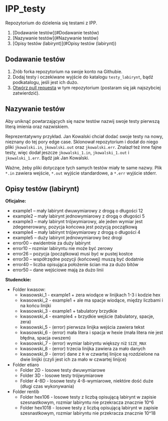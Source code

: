 # IPP_testy

Repozytorium do dzielenia się testami z IPP.

1. [Dodawanie testów](#Dodawanie testów)
2. [Nazywanie testów](#Nazywanie testów)
3. [Opisy testów (labirynt)](#Opisy testów (labirynt))

## Dodawanie testów

1. Zrób forka repozytorium na swoje konto na Githubie.
2. Dodaj testy i oczekiwane wyjście do  katalogu `testy_labirynt`, bądź podkatalogu, jeśli jest ich dużo.
3. [Otwórz pull requesta](https://docs.github.com/en/pull-requests/collaborating-with-pull-requests/proposing-changes-to-your-work-with-pull-requests/creating-a-pull-request-from-a-fork) w tym repozytorium (postaram się jak najszybciej zatwierdzić).

## Nazywanie testów

Aby uniknąć powtarzających się nazw testów nazwij swoje testy pierwszą literą imienia oraz nazwiskiem.

Reprezentatywny przykład. Jan Kowalski chciał dodać swoje testy na nowy, nieznany do tej pory edge case.
Sklonował repozytorium i dodał do niego pliki `jkowalski.in`, `jkowalski.out` oraz `jkowalski.err`.
Znalazł też inne fajne testy, więc dodał jeszcze `jkowalski_1.in`, `jkowalski_1.out` i `jkowalski_1.err`.
Bądź jak Jan Kowalski.

Ważne, żeby pliki dotyczące tych samych testów miały te same nazwy. Plik `*.in` zawiera wejście, `*.out` wyjście
standardowe,  a `*.err` wyjście stderr.

## Opisy testów (labirynt)

**Oficjalne:**

- example1 – mały labirynt dwuwymiarowy z drogą o długości 12
- example2 – mały labirynt jednowymiarowy z drogą o długości 5
- example3 – mały labirynt trójwymiarowy, ale jeden wymiar jest zdegenerowany, pozycja końcowa jest pozycją początkową
- example4 – mały labirynt trójwymiarowy z drogą o długości 4
- example5 – duży labirynt jednowymiarowy bez drogi
- error00 – ewidentnie za duży labirynt
- error10 – rozmiar labiryntu nie może być zerowy
- error26 – pozycja (początkowa) musi być w pustej kostce
- error30 – współrzędne pozycji (końcowej) muszą być dodatnie
- error40 – liczba opisująca położenie ścian ma za dużo bitów
- error50 – dane wejściowe mają za dużo linii

**Studenckie:**

- Folder kwasow:
  - kwasowski_1 - example1 + zera wiodące w linijkach 1-3 i kodzie hex
  - kwasowski_2 - example1 + ale ma spacje wiodące, między liczbami i na końcu linijki
  - kwasowski_3 - example1 + tabulatory brzydkie
  - kwasowski_4 - example4 + brzydkie wejście (tabulatory, spacje, zera)
  - kwasowski_5 - (error) pierwsza linijka wejścia zawiera tekst
  - kwasowski_6 - (error) mała litera i spacja w hexie (mała litera nie jest błędna, spacja owszem)
  - kwasowski_7 - (error) wymiar labiryntu większy niż `SIZE_MAX`
  - kwasowski_8 - (error) trzecia linijka zawiera za mało danych
  - kwasowski_9 - (error) dane z `R` w czwartej linijce są rozdzielone na dwie linijki (czyli jest ich za mało w czwartej linijce)
- Folder etiaro
  - Folder 2D - losowe testy dwuwymiarowe
  - Folder 3D - losowe testy trójwymiarowe
  - Folder 4-8D - losowe testy 4-8-wymiarowe, niektóre dość duże (długi czas wykonywania)
- Folder rentib
  - Folder hex106 - losowe testy z liczbą opisującą labirynt w zapisie szesnastkowym, rozmiar labiryntu nie przekracza znacznie 10^6
  - Folder hex1018 - losowe testy z liczbą opisującą labirynt w zapisie szesnastkowym, rozmiar labiryntu nie przekracza znacznie 10^18

